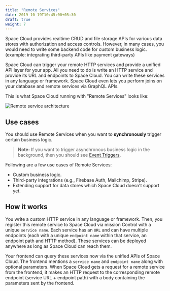 ```yaml
---
title: "Remote Services"
date: 2019-10-19T10:45:00+05:30
draft: true
weight: 7
---
```


Space Cloud provides realtime CRUD and file storage APIs for various data stores with authorization and access controls. However, in many cases, you would need to write some backend code for custom business logic. (example: integrating third-party APIs like payment gateways)

Space Cloud can trigger your remote HTTP services and provide a unified API layer for your app. All you need to do is write an HTTP service and provide its URL and endpoints to Space Cloud. You can write these services in any language or framework. Space Cloud even lets you perform joins on your database and remote services via GraphQL APIs.

This is what Space Cloud running with "Remote Services" looks like:

![Remote service architecture](/images/architectures/remote-services.svg)

## Use cases

You should use Remote Services when you want to **synchronously** trigger certain business logic. 

> **Note:** If you want to trigger asynchronous business logic in the background, then you should see [Event Triggers](/advanced/event-triggers).

Following are a few use cases of Remote Services:

- Custom business logic.
- Third-party integrations (e.g., Firebase Auth, Mailchimp, Stripe).
- Extending support for data stores which Space Cloud doesn't support yet.

## How it works

You write a custom HTTP service in any language or framework. Then, you register this remote service to Space Cloud via mission Control with a unique `service name`. Each service has an `URL` and can have multiple endpoints (each with a unique `endpoint name` within that service, an endpoint path and HTTP method). These services can be deployed anywhere as long as Space Cloud can reach them.

Your frontend can query these services now via the unified APIs of Space Cloud. The frontend mentions a `service name` and `endpoint name` along with optional parameters. When Space Cloud gets a request for a remote service from the frontend, it makes an HTTP request to the corresponding remote endpoint (service URL + endpoint path) with a body containing the parameters sent by the frontend. 